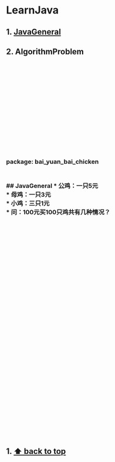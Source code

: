 # LearnJava <a id="LearnJava"></a>
## 1. [JavaGeneral](#JavaGeneral)
## 2. AlgorithmProblem
<br>
<br>
<br>
<br>
<br>
<br>
<br>
<br>
<br>
<br>
<br>
<br>
<br>
<br>
<h3>package:  bai_yuan_bai_chicken<h3><br>
## JavaGeneral <a id="JavaGeneral"></a>
* 公鸡：一只5元<br>
* 母鸡：一只3元<br>
* 小鸡：三只1元<br>
* 问：100元买100只鸡共有几种情况？<br>
<br>
<br>
<br>
<br>
<br>
<br>
<br>
<br>
<br>
<br>
<br>
<br>
<br>
<br>
<br>
<br>
<br>
<br>
<br>
<br>
<br>
<br>
<br>
<br>
<br>
<br>
<br>
<br>
<br>
<br>


## 1. [⬆ back to top](#LearnJava)
